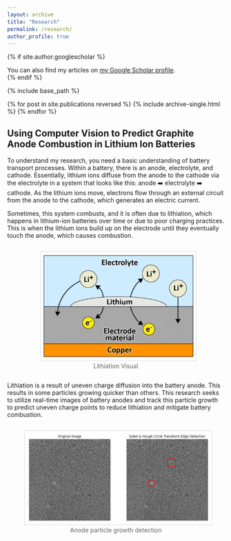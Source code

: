 ```yaml
---
layout: archive
title: "Research"
permalink: /research/
author_profile: true
---
```


{% if site.author.googlescholar %}
  <div class="wordwrap">You can also find my articles on <a href="{{site.author.googlescholar}}">my Google Scholar profile</a>.</div>
{% endif %}

{% include base_path %}

{% for post in site.publications reversed %}
  {% include archive-single.html %}
{% endfor %}

## Using Computer Vision to Predict Graphite Anode Combustion in Lithium Ion Batteries

To understand my research, you need a basic understanding of battery transport processes. Within a battery, there is an anode, electrolyte, and cathode. Essentially, lithium ions diffuse from the anode to the cathode via the electrolyte in a system that looks like this: anode ➡️ electrolyte ➡️ cathode. As the lithium ions move, electrons flow through an external circuit from the anode to the cathode, which generates an electric current.

Sometimes, this system combusts, and it is often due to lithiation, which happens in lithium-ion batteries over time or due to poor charging practices. This is when the lithium ions build up on the electrode until they eventually touch the anode, which causes combustion. 
<div style="text-align: center;">
  <figure style="display: inline-block; text-align: center; width: 350px;">
    <img src="../images/lithiation.png" alt="Lithiation Visual" width="350" style="border: 1px solid #ddd; padding: 5px;"/>
    <figcaption style="font-size: 14px; color: #666;">Lithiation Visual</figcaption>
  </figure>
</div>

Lithiation is a result of uneven charge diffusion into the battery anode. This results in some particles growing quicker than others. This research seeks to utilize real-time images of battery anodes and track this particle growth to predict uneven charge points to reduce lithiation and mitigate battery combustion.
<div style="text-align: center;">
  <figure style="display: inline-block; text-align: center; width: 1000;">
    <img src="../images/anode_res.png" alt="Particle Detection Visual" width="1000" style="border: 1px solid #ddd; padding: 5px;"/>
    <figcaption style="font-size: 14px; color: #666;">Anode particle growth detection </figcaption>
  </figure>
</div>
